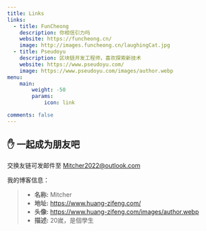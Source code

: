 ```yaml
---
title: Links
links:
  - title: FunCheong
    description: 你相信引力吗
    website: https://funcheong.cn/
    image: http://images.funcheong.cn/laughingCat.jpg
  - title: Pseudoyu
    description: 区块链开发工程师，喜欢探索新技术
    website: https://www.pseudoyu.com/
    image: https://www.pseudoyu.com/images/author.webp
menu:
    main: 
        weight: -50
        params:
            icon: link

comments: false
---
```


## ✋  一起成为朋友吧

交换友链可发邮件至 Mitcher2022@outlook.com

我的博客信息：

> - **名称:** Mitcher
> - **地址:** https://www.huang-zifeng.com/
> - **头像:** https://www.huang-zifeng.com/images/author.webp
> - **描述:** 20嵗，是個學生